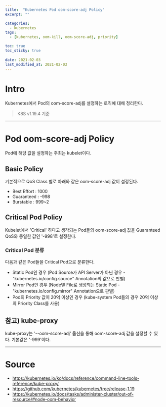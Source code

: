 ```yaml
---
title:  "Kubernetes Pod oom-score-adj Policy"
excerpt: ""

categories:
  - kubernetes
tags:
  - [kubernetes, oom-kill, oom-score-adj, priority]

toc: true
toc_sticky: true
 
date: 2021-02-03
last_modified_at: 2021-02-03
---
```


# Intro

Kubernetes에서 Pod의 oom-score-adj를 설정하는 로직에 대해 정리한다.

> K8S v1.19.4 기준

---

# Pod oom-score-adj Policy

Pod에 해당 값을 설정하는 주최는 kubelet이다.

## Basic Policy

기본적으로 QoS Class 별로 아래와 같은 oom-score-adj 값이 설정된다.

- Best Effort : 1000
- Guaranteed : -998
- Burstable : 999~2

## Critical Pod Policy

Kubelet에서 'Critical' 하다고 생각되는 Pod들의 oom-score-adj 값을 Guaranteed QoS와 동일한 값인 '-998'로 설정한다.

### Critical Pod 분류

다음과 같은 Pod들을 Critical Pod으로 분류한다.

- Static Pod인 경우 (Pod Source가 API Server가 아닌 경우 - "kubernetes.io/config.source" Annotation의 값으로 판별)
- Mirror Pod인 경우 (Node별 File로 생성되는 Static Pod - "kubernetes.io/config.mirror" Annotation으로 판별)
- Pod의 Priority 값이 20억 이상인 경우 (kube-system Pod들의 경우 20억 이상의 Priority Class를 사용)

## 참고) kube-proxy

kube-proxy는 '--oom-score-adj' 옵션을 통해 oom-score-adj 값을 설정할 수 있다. 기본값은 '-999'이다.

---

# Source

- https://kubernetes.io/ko/docs/reference/command-line-tools-reference/kube-proxy/
- https://github.com/kubernetes/kubernetes/tree/release-1.19
- https://kubernetes.io/docs/tasks/administer-cluster/out-of-resource/#node-oom-behavior
